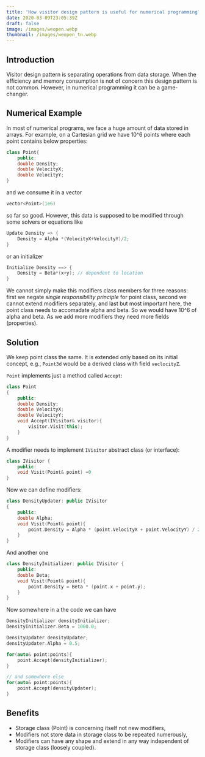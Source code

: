 ```yaml
---
title: 'How visitor design pattern is useful for numerical programming?'
date: 2020-03-09T23:05:39Z
draft: false
image: /images/weopen.webp
thumbnail: /images/weopen_tn.webp
---
```


## Introduction  

Visitor design pattern is separating operations from data storage. When the efficiency and memory consumption is not of concern this design pattern is not common. However, in numerical programming 
it can be a game-changer.   

## Numerical Example

In most of numerical programs, we face a huge amount of data stored in arrays. For example, on a Cartesian grid we have 10^6 points where each point contains below properties:

```cpp
class Point{
    public:
    double Density;
    double VelocityX;
    double VelocityY;
}
```

and we consume it in a vector

```cpp
vector<Point>(1e6)
```
so far so good. However, this data is supposed to be modified through some solvers or equations like

```cpp
Update Density => {
    Density = Alpha *(VelocityX+VelocityY)/2;
}
```
or an initializer

```cpp
Initialize Density ==> {
    Density = Beta*(x+y); // dependent to location
}
```

We cannot simply make this modifiers class members for three reasons: first we negate *single responsibility principle* for point class, second we cannot extend modifiers separately, and last but most important here, the point class needs to accomadate alpha and beta. So we would have 10^6 of alpha and beta. As we add more modifiers they need more fields (properties). 

## Solution

We keep point class the same. It is extended only based on its initial concept, e.g., `Point3d` would be a derived class with field `veclocityZ`. 

`Point` implements just a method called `Accept`:

```cpp
class Point 
{
    public:
    double Density;
    double VelocityX;
    double VelocityY;
    void Accept(IVisitor& visitor){
        visitor.Visit(this);
    }
}
```

A modifier needs to implement `IVisitor` abstract class (or interface):

```cpp
class IVisitor {
    public:
    void Visit(Point& point) =0
}
```

Now we can define modifiers:

```cpp
class DensityUpdater: public IVisitor
{
    public:
    double Alpha;
    void Visit(Point& point){
        point.Density = Alpha * (point.VelocityX + point.VelocityY) / 2;
    }
}
```

And another one

```cpp
class DensityInitializer: public IVisitor {
    public:
    double Beta;
    void Visit(Point& point){
        point.Density = Beta * (point.x + point.y); 
    }
}
```

Now somewhere in a the code we can have

```cpp
DensityInitializer densityInitializer;
DensityInitializer.Beta = 1000.0;

DensityUpdater densityUpdater;
densityUpdater.Alpha = 0.5;

for(auto& point:points){
    point.Accept(densityInitializer);
}

// and somewhere else
for(auto& point:points){
    point.Accept(densityUpdater);
}
```

## Benefits

* Storage class (Point) is concerning itself not new modifiers,
* Modifiers not store data in storage class to be repeated numerously,
* Modifiers can have any shape and extend in any way independent of storage class (loosely coupled).

